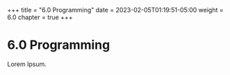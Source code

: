 +++
title = "6.0 Programming"
date = 2023-02-05T01:19:51-05:00
weight = 6.0
chapter = true
+++

# 6.0 Programming

Lorem Ipsum.